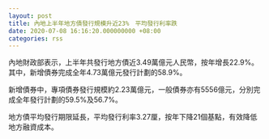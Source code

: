 ```yaml
---
layout: post
title: 內地上半年地方債發行規模升近23%　平均發行利率跌
date: 2020-07-08 16:16:20.000000000 +08:00
categories: rss
---
```


內地財政部表示，上半年共發行地方債近3.49萬億元人民幣，按年增長22.9%。其中，新增債券完成全年4.73萬億元發行計劃的58.9%。

新增債券中，專項債券發行規模約2.23萬億元，一般債券亦有5556億元，分別完成全年發行計劃的59.5%及56.7%。

地方債平均發行期限延長，平均發行利率3.27厘，按年下降21個基點，有效降低地方融資成本。
